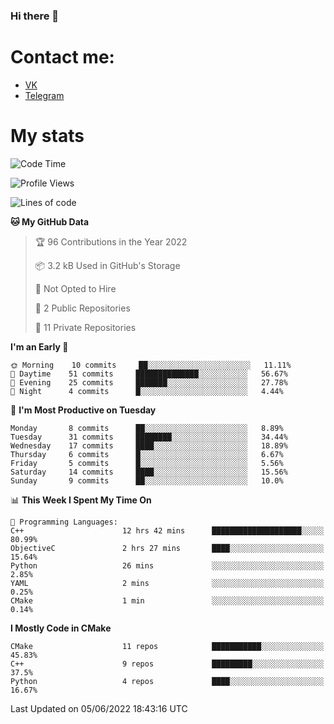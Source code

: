 ### Hi there 👋

# Contact me:

* [VK](https://vk.com/qqqqqqqqqqqqqqqgg)
* [Telegram](https://t.me/echooQQ)

# My stats

<!--START_SECTION:waka-->
![Code Time](http://img.shields.io/badge/Code%20Time-0%20secs-blue)

![Profile Views](http://img.shields.io/badge/Profile%20Views-142-blue)

![Lines of code](https://img.shields.io/badge/From%20Hello%20World%20I%27ve%20Written-40%20Thousand%20lines%20of%20code-blue)

**🐱 My GitHub Data** 

> 🏆 96 Contributions in the Year 2022
 > 
> 📦 3.2 kB Used in GitHub's Storage 
 > 
> 🚫 Not Opted to Hire
 > 
> 📜 2 Public Repositories 
 > 
> 🔑 11 Private Repositories  
 > 
**I'm an Early 🐤** 

```text
🌞 Morning    10 commits     ██░░░░░░░░░░░░░░░░░░░░░░░   11.11% 
🌆 Daytime    51 commits     ██████████████░░░░░░░░░░░   56.67% 
🌃 Evening    25 commits     ███████░░░░░░░░░░░░░░░░░░   27.78% 
🌙 Night      4 commits      █░░░░░░░░░░░░░░░░░░░░░░░░   4.44%

```
📅 **I'm Most Productive on Tuesday** 

```text
Monday       8 commits      ██░░░░░░░░░░░░░░░░░░░░░░░   8.89% 
Tuesday      31 commits     ████████░░░░░░░░░░░░░░░░░   34.44% 
Wednesday    17 commits     ████░░░░░░░░░░░░░░░░░░░░░   18.89% 
Thursday     6 commits      █░░░░░░░░░░░░░░░░░░░░░░░░   6.67% 
Friday       5 commits      █░░░░░░░░░░░░░░░░░░░░░░░░   5.56% 
Saturday     14 commits     ████░░░░░░░░░░░░░░░░░░░░░   15.56% 
Sunday       9 commits      ██░░░░░░░░░░░░░░░░░░░░░░░   10.0%

```


📊 **This Week I Spent My Time On** 

```text
💬 Programming Languages: 
C++                      12 hrs 42 mins      ████████████████████░░░░░   80.99% 
ObjectiveC               2 hrs 27 mins       ████░░░░░░░░░░░░░░░░░░░░░   15.64% 
Python                   26 mins             ░░░░░░░░░░░░░░░░░░░░░░░░░   2.85% 
YAML                     2 mins              ░░░░░░░░░░░░░░░░░░░░░░░░░   0.25% 
CMake                    1 min               ░░░░░░░░░░░░░░░░░░░░░░░░░   0.14%

```

**I Mostly Code in CMake** 

```text
CMake                    11 repos            ███████████░░░░░░░░░░░░░░   45.83% 
C++                      9 repos             █████████░░░░░░░░░░░░░░░░   37.5% 
Python                   4 repos             ████░░░░░░░░░░░░░░░░░░░░░   16.67%

```



 Last Updated on 05/06/2022 18:43:16 UTC
<!--END_SECTION:waka-->

